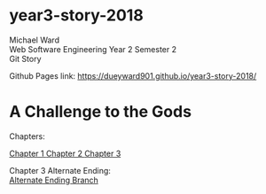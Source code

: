 # year3-story-2018
Michael Ward <br>
Web Software Engineering Year 2 Semester 2 <br>
Git Story <br>



Github Pages link: https://dueyward901.github.io/year3-story-2018/

<h1>A Challenge to the Gods</h1>

Chapters:

<a href="https://dueyward901.github.io/year3-story-2018/chapter01.html">Chapter 1 </a>
<a href="https://dueyward901.github.io/year3-story-2018/chapter02.html">Chapter 2 </a>
<a href="https://dueyward901.github.io/year3-story-2018/chapter03.html">Chapter 3 </a>


Chapter 3 Alternate Ending:
<br>
<a href="https://github.com/dueyward901/year3-story-2018/blob/alterative_ending/Chapter03alt.html">Alternate Ending Branch</a>
